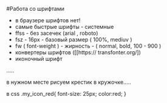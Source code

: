 #Работа со шрифтами

- в браузере шрифтов нет!
- самые быстрые шрифты - системные
- ffss - без засечек (arial , roboto)
- fsz - 16px - базовый размер ( 100%, mediuv )
- fw ( font-weight ) - жирность - ( normal, bold, 100 - 900 )
- конвертеры шрифтов ([[https:// transfonter.org/])
- иконочный шрифт
  </head>
<script src="https"://kit.fontawesome.com/02902f4142.js" crossorigin="anonymous"></script>
<link rel="stylesheet" href="css/main.css">
.....
</head>

в нужном месте рисуем крестик в кружочке.....
<i class="fa-regular fa-circle-xmark my_icon_red"></i>

в css
.my_icon_red{
   font-size: 25px;
   color:red;
   }

